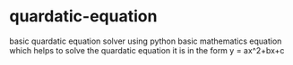 # quardatic-equation
basic quardatic equation solver using python
basic mathematics equation which helps to solve the quardatic equation 
it is in the form y = ax^2+bx+c
